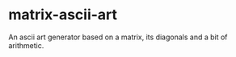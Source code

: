 # matrix-ascii-art
An ascii art generator based on a matrix, its diagonals and a bit of arithmetic.
